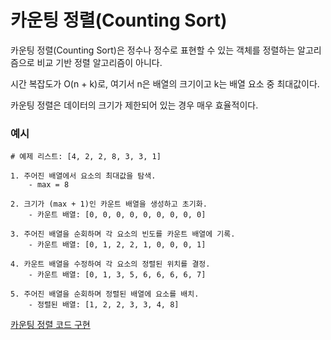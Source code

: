 # 카운팅 정렬(Counting Sort)

카운팅 정렬(Counting Sort)은 정수나 정수로 표현할 수 있는 객체를 정렬하는 알고리즘으로 비교 기반 정렬 알고리즘이 아니다.

시간 복잡도가 O(n + k)로, 여기서 n은 배열의 크기이고 k는 배열 요소 중 최대값이다.

카운팅 정렬은 데이터의 크기가 제한되어 있는 경우 매우 효율적이다.

### 예시

```
# 예제 리스트: [4, 2, 2, 8, 3, 3, 1]

1. 주어진 배열에서 요소의 최대값을 탐색.
    - max = 8

2. 크기가 (max + 1)인 카운트 배열을 생성하고 초기화.
    - 카운트 배열: [0, 0, 0, 0, 0, 0, 0, 0, 0]

3. 주어진 배열을 순회하며 각 요소의 빈도를 카운트 배열에 기록.
    - 카운트 배열: [0, 1, 2, 2, 1, 0, 0, 0, 1]

4. 카운트 배열을 수정하여 각 요소의 정렬된 위치를 결정.
    - 카운트 배열: [0, 1, 3, 5, 6, 6, 6, 6, 7]

5. 주어진 배열을 순회하며 정렬된 배열에 요소를 배치.
    - 정렬된 배열: [1, 2, 2, 3, 3, 4, 8]
```

[카운팅 정렬 코드 구현](https://github.com/EliteZer0/algorithm-concepts-study/tree/main/CountingSort/CountingSort_Implement)
